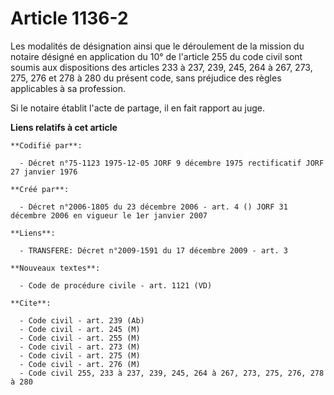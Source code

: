# Article 1136-2

Les modalités de désignation ainsi que le déroulement de la mission du notaire désigné en application du 10° de l'article 255
du code civil sont soumis aux dispositions des articles 233 à 237, 239, 245, 264 à 267, 273, 275, 276 et 278 à 280 du présent
code, sans préjudice des règles applicables à sa profession.

Si le notaire établit l'acte de partage, il en fait rapport au juge.

**Liens relatifs à cet article**

	**Codifié par**:

	  - Décret n°75-1123 1975-12-05 JORF 9 décembre 1975 rectificatif JORF 27 janvier 1976

	**Créé par**:

	  - Décret n°2006-1805 du 23 décembre 2006 - art. 4 () JORF 31 décembre 2006 en vigueur le 1er janvier 2007

	**Liens**:

	  - TRANSFERE: Décret n°2009-1591 du 17 décembre 2009 - art. 3

	**Nouveaux textes**:

	  - Code de procédure civile - art. 1121 (VD)

	**Cite**:

	  - Code civil - art. 239 (Ab)
	  - Code civil - art. 245 (M)
	  - Code civil - art. 255 (M)
	  - Code civil - art. 273 (M)
	  - Code civil - art. 275 (M)
	  - Code civil - art. 276 (M)
	  - Code civil 255, 233 à 237, 239, 245, 264 à 267, 273, 275, 276, 278 à 280
